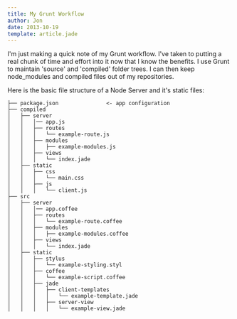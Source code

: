 ```yaml
---
title: My Grunt Workflow 
author: Jon
date: 2013-10-19
template: article.jade
---
```


I'm just making a quick note of my Grunt workflow. I've taken to putting a real chunk of time and effort into it now that I know the benefits.
I use Grunt to maintain 'source' and 'compiled' folder trees. I can then keep node_modules and compiled files out of my repositories.     



Here is the basic file structure of a Node Server and it's static files:      



```
├── package.json               <- app configuration
├── compiled
│   ├── server
│   │   │── app.js 
│   │   ├── routes
│   │   │   └── example-route.js
│   │   ├── modules
│   │   │   ├── example-modules.js
│   │   ├── views
│   │   │   └── index.jade
│   ├── static
│   │   ├── css
│   │   │   └── main.css
│   │   ├── js
│   │   │   └── client.js
├── src
│   ├── server
│   │   │── app.coffee
│   │   ├── routes
│   │   │   └── example-route.coffee
│   │   ├── modules
│   │   │   ├── example-modules.coffee
│   │   ├── views
│   │   │   └── index.jade
│   ├── static
│   │   ├── stylus
│   │   │   └── example-styling.styl
│   │   ├── coffee
│   │   │   └── example-script.coffee
│   │   ├── jade
│   │   │   ├── client-templates
│   │   │   │   └── example-template.jade
│   │   │   ├── server-view
│   │   │   │   └── example-view.jade
```

